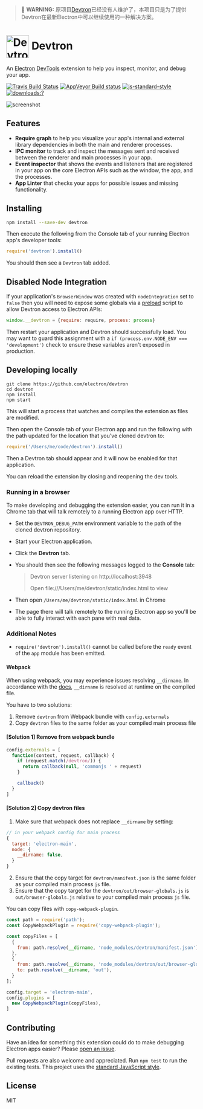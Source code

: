 
> 🚨 **WARNING:** 原项目[Devtron](https://github.com/electron-userland/devtron)已经没有人维护了，本项目只是为了提供Devtron在最新Electron中可以继续使用的一种解决方案。
# <img src="https://cloud.githubusercontent.com/assets/378023/15063285/cf554e40-1383-11e6-9b9c-45d381b03f9f.png" width="60px" align="center" alt="Devtron icon"> Devtron

An [Electron](http://electron.atom.io) [DevTools](https://developer.chrome.com/devtools)
extension to help you inspect, monitor, and debug your app.

[![Travis Build Status](https://travis-ci.org/electron/devtron.svg?branch=master)](https://travis-ci.org/electron/devtron)
[![AppVeyor Build status](https://ci.appveyor.com/api/projects/status/t9eqglwos7kyv6w3/branch/master?svg=true)](https://ci.appveyor.com/project/electron-bot/devtron/branch/master)
[![js-standard-style](https://img.shields.io/badge/code%20style-standard-brightgreen.svg?style=flat)](http://standardjs.com/)
[![downloads:?](https://img.shields.io/npm/dm/devtron.svg)](https://www.npmjs.com/packages/devtron)

![screenshot](https://cloud.githubusercontent.com/assets/378023/15036521/e3e7cd06-12ca-11e6-8054-ed0455015f05.png)

## Features

  * **Require graph** to help you visualize your app's internal and external
    library dependencies in both the main and renderer processes.
  * **IPC monitor** to track and inspect the messages sent and received
    between the renderer and main processes in your app.
  * **Event inspector** that shows the events and listeners that are registered
    in your app on the core Electron APIs such as the window, the app, and the
    processes.
  * **App Linter** that checks your apps for possible issues and missing
    functionality.

## Installing

```sh
npm install --save-dev devtron
```

Then execute the following from the Console tab of your running Electron app's
developer tools:

```js
require('devtron').install()
```

You should then see a `Devtron` tab added.

## Disabled Node Integration

If your application's `BrowserWindow` was created with `nodeIntegration` set
to `false` then you will need to expose some globals via a [preload](http://electron.atom.io/docs/api/browser-window/#new-browserwindowoptions)
script to allow Devtron access to Electron APIs:

```js
window.__devtron = {require: require, process: process}
```

Then restart your application and Devtron should successfully load. You may
want to guard this assignment with a `if (process.env.NODE_ENV === 'development')`
check to ensure these variables aren't exposed in production.

## Developing locally

```
git clone https://github.com/electron/devtron
cd devtron
npm install
npm start
```

This will start a process that watches and compiles the extension as files
are modified.

Then open the Console tab of your Electron app and run the following with the
path updated for the location that you've cloned devtron to:

```js
require('/Users/me/code/devtron').install()
```

Then a Devtron tab should appear and it will now be enabled for that
application.

You can reload the extension by closing and reopening the dev tools.

### Running in a browser

To make developing and debugging the extension easier, you can run it in a
Chrome tab that will talk remotely to a running Electron app over HTTP.

- Set the `DEVTRON_DEBUG_PATH` environment variable to the path of the cloned
  devtron repository.
- Start your Electron application.
- Click the **Devtron** tab.
- You should then see the following messages logged to the **Console** tab:

  > Devtron server listening on http://localhost:3948
  >
  > Open file:///Users/me/devtron/static/index.html to view

- Then open `/Users/me/devtron/static/index.html` in Chrome
- The page there will talk remotely to the running Electron app so you'll
  be able to fully interact with each pane with real data.
  
### Additional Notes

- `require('devtron').install()` cannot be called before the `ready` event of the `app` module has been emitted.

#### Webpack

When using webpack, you may experience issues resolving `__dirname`. In accordance with the [docs](https://webpack.js.org/configuration/node/#node-__dirname), `__dirname` is resolved at runtime on the compiled file.

You have to two solutions: 
 1. Remove `devtron` from Webpack bundle with `config.externals`
 2. Copy `devtron` files to the same folder as your compiled main process file

#### [Solution 1] Remove from webpack bundle

```js
config.externals = [
  function(context, request, callback) {
    if (request.match(/devtron/)) {
      return callback(null, 'commonjs ' + request)
    }

    callback()
  }
]
```

#### [Solution 2] Copy devtron files
 1. Make sure that webpack does not replace `__dirname` by setting:
   ```js
   // in your webpack config for main process
   {
     target: 'electron-main',
     node: {
       __dirname: false,
     }
   }
   ```
 2. Ensure that the copy target for `devtron/manifest.json` is the same folder as your compiled main process `js` file.
 3. Ensure that the copy target for the `devtron/out/browser-globals.js` is `out/browser-globals.js` relative to your compiled main process `js` file.
 
You can copy files with `copy-webpack-plugin`.

```js
const path = require('path');
const CopyWebpackPlugin = require('copy-webpack-plugin');

const copyFiles = [
  {
    from: path.resolve(__dirname, 'node_modules/devtron/manifest.json')
  }, 
  {
    from: path.resolve(__dirname, 'node_modules/devtron/out/browser-globals.js'),
    to: path.resolve(__dirname, 'out'),
  }
];

config.target = 'electron-main',
config.plugins = [
  new CopyWebpackPlugin(copyFiles),
]
```

## Contributing

Have an idea for something this extension could do to make debugging Electron
apps easier? Please [open an issue](https://github.com/electron/devtron/issues/new).

Pull requests are also welcome and appreciated. Run `npm test` to run the
existing tests. This project uses the [standard JavaScript style](http://standardjs.com).

## License

MIT
